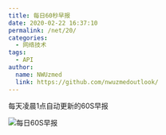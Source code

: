 ```yaml
---
title: 每日60秒早报
date: 2020-02-22 16:37:10
permalink: /net/20/
categories: 
  - 网络技术
tags: 
  - API
author: 
  name: NWUzmed
  link: https://github.com/nwuzmedoutlook/
---
```

每天凌晨1点自动更新的60S早报

<!-- more -->

![每日60S早报](https://api.03c3.cn/zb/)
